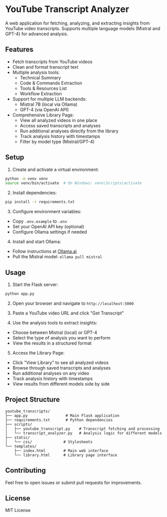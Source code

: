 # YouTube Transcript Analyzer

A web application for fetching, analyzing, and extracting insights from YouTube video transcripts. Supports multiple language models (Mistral and GPT-4) for advanced analysis.

## Features

- Fetch transcripts from YouTube videos
- Clean and format transcript text
- Multiple analysis tools:
  - Technical Summary
  - Code & Commands Extraction
  - Tools & Resources List
  - Workflow Extraction
- Support for multiple LLM backends:
  - Mistral 7B (local via Ollama)
  - GPT-4 (via OpenAI API)
- Comprehensive Library Page:
  - View all analyzed videos in one place
  - Access saved transcripts and analyses
  - Run additional analyses directly from the library
  - Track analysis history with timestamps
  - Filter by model type (Mistral/GPT-4)

## Setup

1. Create and activate a virtual environment:
```bash
python -m venv venv
source venv/bin/activate  # On Windows: venv\Scripts\activate
```

2. Install dependencies:
```bash
pip install -r requirements.txt
```

3. Configure environment variables:
- Copy `.env.example` to `.env`
- Set your OpenAI API key (optional)
- Configure Ollama settings if needed

4. Install and start Ollama:
- Follow instructions at [Ollama.ai](https://ollama.ai)
- Pull the Mistral model: `ollama pull mistral`

## Usage

1. Start the Flask server:
```bash
python app.py
```

2. Open your browser and navigate to `http://localhost:5000`

3. Paste a YouTube video URL and click "Get Transcript"

4. Use the analysis tools to extract insights:
- Choose between Mistral (local) or GPT-4
- Select the type of analysis you want to perform
- View the results in a structured format

5. Access the Library Page:
- Click "View Library" to see all analyzed videos
- Browse through saved transcripts and analyses
- Run additional analyses on any video
- Track analysis history with timestamps
- View results from different models side by side

## Project Structure

```
youtube_transcripts/
├── app.py                 # Main Flask application
├── requirements.txt       # Python dependencies
├── scripts/
│   ├── youtube_transcript.py    # Transcript fetching and processing
│   └── transcript_analyzer.py   # Analysis logic for different models
├── static/
│   └── css/              # Stylesheets
└── templates/
    ├── index.html        # Main web interface
    └── library.html      # Library page interface
```

## Contributing

Feel free to open issues or submit pull requests for improvements.

## License

MIT License 
